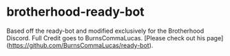 # brotherhood-ready-bot
<a href="https://travis-ci.org/BurnsCommaLucas/ready-bot" target="_blank" src="https://travis-ci.org/BurnsCommaLucas/ready-bot.svg?branch=master"></a>


Based off the ready-bot and modified exclusively for the Brotherhood Discord. Full Credit goes to BurnsCommaLucas. 
[Please check out his page] (https://github.com/BurnsCommaLucas/ready-bot).
